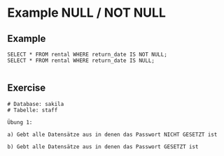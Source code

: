 # Example NULL / NOT NULL 

## Example 

```
SELECT * FROM rental WHERE return_date IS NOT NULL;
SELECT * FROM rental WHERE return_date IS NULL;


```

## Exercise 

```
# Database: sakila 
# Tabelle: staff 

Übung 1:

a) Gebt alle Datensätze aus in denen das Passwort NICHT GESETZT ist

b) Gebt alle Datensätze aus in denen das Passwort GESETZT ist 

```
